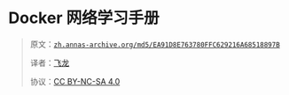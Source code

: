 # Docker 网络学习手册

> 原文：[`zh.annas-archive.org/md5/EA91D8E763780FFC629216A68518897B`](https://zh.annas-archive.org/md5/EA91D8E763780FFC629216A68518897B)
> 
> 译者：[飞龙](https://github.com/wizardforcel)
> 
> 协议：[CC BY-NC-SA 4.0](http://creativecommons.org/licenses/by-nc-sa/4.0/)